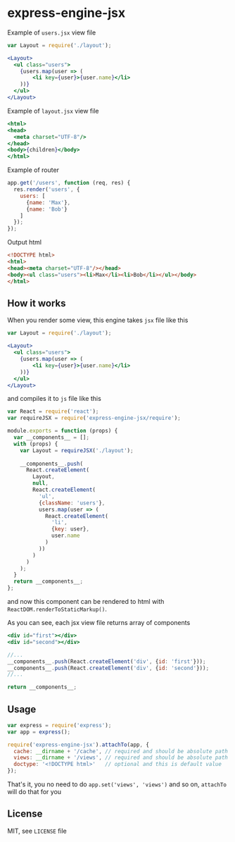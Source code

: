 # express-engine-jsx

Example of `users.jsx` view file
```jsx harmony
var Layout = require('./layout');

<Layout>
  <ul class="users">
    {users.map(user => (
    	<li key={user}>{user.name}</li>
    ))}
  </ul>
</Layout>
```

Example of `layout.jsx` view file
```jsx harmony
<html>
<head>
  <meta charset="UTF-8"/>
</head>
<body>{children}</body>
</html>
```

Example of router
```javascript
app.get('/users', function (req, res) {
  res.render('users', {
    users: [
      {name: 'Max'},
      {name: 'Bob'}
    ]
  });
});
```

Output html
```html
<!DOCTYPE html>
<html>
<head><meta charset="UTF-8"/></head>
<body><ul class="users"><li>Max</li><li>Bob</li></ul></body>
</html>
```

## How it works

When you render some view, this engine takes `jsx` file like this
```jsx harmony
var Layout = require('./layout');

<Layout>
  <ul class="users">
    {users.map(user => (
    	<li key={user}>{user.name}</li>
    ))}
  </ul>
</Layout>
```

and compiles it to `js` file like this
```javascript
var React = require('react');
var requireJSX = require('express-engine-jsx/require');

module.exports = function (props) {
  var __components__ = [];
  with (props) {
  	var Layout = requireJSX('./layout');
  	
  	__components__.push(
      React.createElement(
      	Layout, 
      	null,
      	React.createElement(
      	  'ul',
      	  {className: 'users'},
      	  users.map(user => (
            React.createElement(
              'li',
              {key: user},
              user.name
            )
          ))
      	)
      )
    );
  }
  return __components__;
};
```

and now this component can be rendered to html with `ReactDOM.renderToStaticMarkup()`.

As you can see, each jsx view file returns array of components
```jsx harmony
<div id="first"></div>
<div id="second"></div>
```

```javascript
//...
__components__.push(React.createElement('div', {id: 'first'}));
__components__.push(React.createElement('div', {id: 'second'}));
//...

return __components__;
```

## Usage

```javascript
var express = require('express');
var app = express();

require('express-engine-jsx').attachTo(app, {
  cache: __dirname + '/cache', // required and should be absolute path to cache dir of compiled js files
  views: __dirname + '/views', // required and should be absolute path to views dir with jsx files
  doctype: '<!DOCTYPE html>'   // optional and this is default value
});
```

That's it, you no need to do `app.set('views', 'views')` and so on, `attachTo` will do that for you

## License

MIT, see `LICENSE` file